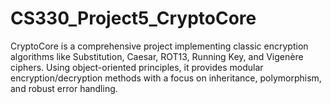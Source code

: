# CS330_Project5_CryptoCore
CryptoCore is a comprehensive project implementing classic encryption algorithms like Substitution, Caesar, ROT13, Running Key, and Vigenère ciphers. Using object-oriented principles, it provides modular encryption/decryption methods with a focus on inheritance, polymorphism, and robust error handling.
